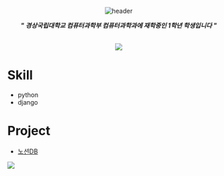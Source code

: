 <div align="center">
    
![header](https://capsule-render.vercel.app/api?type=waving&text=HelloWorld!&height=400&fontColor=ffffff)

***" 경상국립대학교 컴퓨터과학부 컴퓨터과학과에 재학중인 1학년 학생입니다 "***

<br>

<img src="http://mazassumnida.wtf/api/v2/generate_badge?boj=blpeng2">
</div>

# **Skill**
- python
- django

# **Project**
- [노션DB](https://github.com/blpeng2/python-notion)

<img src="https://www.gnu.ac.kr/images/web/main/sub_cnt/btype_vi_img18.png">

